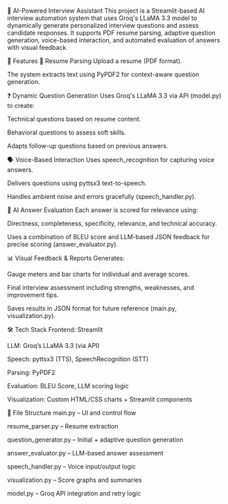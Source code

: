 🧠 AI-Powered Interview Assistant
This project is a Streamlit-based AI interview automation system that uses Groq's LLaMA 3.3 model to dynamically generate personalized interview questions and assess candidate responses. It supports PDF resume parsing, adaptive question generation, voice-based interaction, and automated evaluation of answers with visual feedback.

🚀 Features
📄 Resume Parsing
Upload a resume (PDF format).

The system extracts text using PyPDF2 for context-aware question generation.

❓ Dynamic Question Generation
Uses Groq's LLaMA 3.3 via API (model.py) to create:

Technical questions based on resume content.

Behavioral questions to assess soft skills.

Adapts follow-up questions based on previous answers.

🗣️ Voice-Based Interaction
Uses speech_recognition for capturing voice answers.

Delivers questions using pyttsx3 text-to-speech.

Handles ambient noise and errors gracefully (speech_handler.py).

🧠 AI Answer Evaluation
Each answer is scored for relevance using:

Directness, completeness, specificity, relevance, and technical accuracy.

Uses a combination of BLEU score and LLM-based JSON feedback for precise scoring (answer_evaluator.py).

📊 Visual Feedback & Reports
Generates:

Gauge meters and bar charts for individual and average scores.

Final interview assessment including strengths, weaknesses, and improvement tips.

Saves results in JSON format for future reference (main.py, visualization.py).

🛠️ Tech Stack
Frontend: Streamlit

LLM: Groq’s LLaMA 3.3 (via API)

Speech: pyttsx3 (TTS), SpeechRecognition (STT)

Parsing: PyPDF2

Evaluation: BLEU Score, LLM scoring logic

Visualization: Custom HTML/CSS charts + Streamlit components



📁 File Structure
main.py – UI and control flow

resume_parser.py – Resume extraction

question_generator.py – Initial + adaptive question generation

answer_evaluator.py – LLM-based answer assessment

speech_handler.py – Voice input/output logic

visualization.py – Score graphs and summaries

model.py – Groq API integration and retry logic
